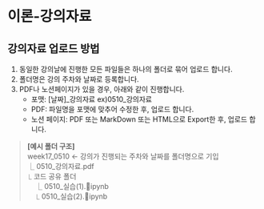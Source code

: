 # 이론-강의자료

## 강의자료 업로드 방법
1. 동일한 강의날에 진행한 모든 파일들은 하나의 폴더로 묶어 업로드 합니다.
2. 폴더명은 강의 주차와 날짜로 등록합니다.
3. PDF나 노션페이지가 있을 경우, 아래와 같이 진행합니다.
    - 포맷: [날짜]_강의자료 ex)0510_강의자료
    - PDF: 파일명을 포맷에 맞추어 수정한 후, 업로드 합니다.
    - 노션 페이지: PDF 또는 MarkDown 또는 HTML으로 Export한 후, 업로드 합니다.
> **[예시 폴더 구조]**<br>
> week17_0510 ← 강의가 진행되는 주차와 날짜를 폴더명으로 기입<br>
> ⎿ 0510_강의자료.pdf<br>
> ⎿ 코드 공유 폴더<br>
> &nbsp;&nbsp;&nbsp;&nbsp;⎿ 0510_실습(1).ipynb<br>
> &nbsp;&nbsp;&nbsp;&nbsp;⎿ 0510_실습(2).ipynb<br>
